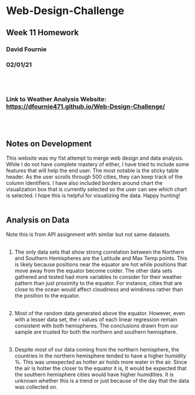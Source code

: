 # Web-Design-Challenge
## Week 11 Homework
### David Fournie
### 02/01/21
<br><br>

### Link to Weather Analysis Website: https://dfournie471.github.io/Web-Design-Challenge/ 
<br><br>

## Notes on Development
This website was my fist attempt to merge web design and data analysis. While I do not have complete mastery of either, I have tried to include some features that will help the end user. The most notable is the sticky table header. As the user scrolls through 500 cities, they can keep track of the column identifiers. I have also included borders around chart the visualization box that is currently selected so the user can see which chart is selected. I hope this is helpful for visualizing the data. Happy hunting!<br><br>

## Analysis on Data
Note this is from API assignment with similar but not same datasets.<br><br>

1.	The only data sets that show strong correlation between the Northern and Southern Hemispheres are the Latitude and Max Temp points. This is likely because positions near the equator are hot while positions that move away from the equator become colder. The other data sets gathered and tested had more variables to consider for their weather pattern than just proximity to the equator. For instance, cities that are close to the ocean would affect cloudiness and windiness rather than the position to the equator.<br><br>

2.	Most of the random data generated above the equator. However, even with a lesser data set, the r values of each linear regression remain consistent with both hemispheres. The conclusions drawn from our sample are trusted for both the northern and southern hemisphere.<br><br>

3.	Despite most of our data coming from the northern hemisphere, the countries in the northern hemisphere tended to have a higher humidity %. This was unexpected as hotter air holds more water in the air. Since the air is hotter the closer to the equator it is, It would be expected that the southern hemisphere cities would have higher humidities. It is unknown whether this is a trend or just because of the day that the data was collected on.<br>


